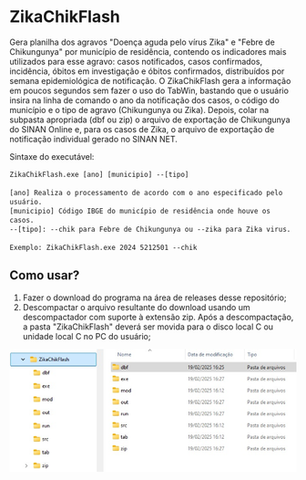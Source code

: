 # ZikaChikFlash

Gera planilha dos agravos "Doença aguda pelo vírus Zika" e "Febre de Chikungunya" por município de residência, contendo os indicadores mais utilizados para esse agravo: casos notificados, casos confirmados, incidência, óbitos em investigação e óbitos confirmados, distribuídos por semana epidemiológica de notificação. O ZikaChikFlash gera a informação em poucos segundos sem fazer o uso do TabWin, bastando que o usuário insira na linha de comando o ano da notificação dos casos, o código do município e o tipo de agravo (Chikungunya ou Zika). Depois, colar na subpasta apropriada (dbf ou zip) o arquivo de exportação de Chikungunya do SINAN Online e, para os casos de Zika, o arquivo de exportação de notificação individual gerado no SINAN NET.

Sintaxe do executável:

~~~
ZikaChikFlash.exe [ano] [municipio] --[tipo]

[ano] Realiza o processamento de acordo com o ano especificado pelo usuário.
[municipio] Código IBGE do município de residência onde houve os casos.
--[tipo]: --chik para Febre de Chikungunya ou --zika para Zika virus.

Exemplo: ZikaChikFlash.exe 2024 5212501 --chik
~~~

## Como usar?  

1. Fazer o download do programa na área de releases desse repositório;
2. Descompactar o arquivo resultante do download usando um descompactador com suporte à extensão zip. Após a descompactação, a pasta "ZikaChikFlash" deverá ser movida para o disco local C ou unidade local C no PC do usuário;

![x](/pic1.jpg)  
